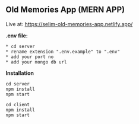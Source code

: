 ## Old Memories App (MERN APP)

Live at: https://selim-old-memories-app.netlify.app/

**.env file:**

```
* cd server
* rename extension ".env.example" to ".env"
* add your port no
* add your mongo db url
```

**Installation**
```
cd server
npm install
npm start

cd client
npm install
npm start
```

